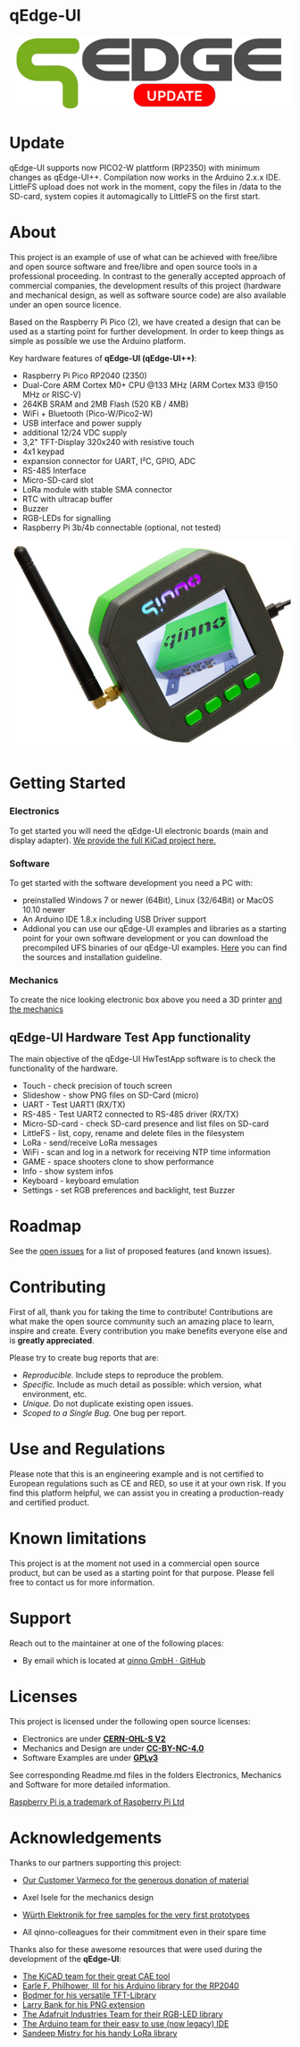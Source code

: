 # qEdge-UI

![Preview](Images/qEdgeUpdate.png)
# Update
qEdge-UI supports now PICO2-W plattform (RP2350) with minimum changes as qEdge-UI++. Compilation now works in the Arduino 2.x.x IDE. LittleFS upload does not work in the moment, copy the files in /data to the SD-card, system copies it automagically to LittleFS on the first start. 

# About

This project is an example of use of what can be achieved with free/libre and open source software and free/libre and open source tools in a professional proceeding. 
In contrast to the generally accepted approach of commercial companies, the development results of this project (hardware and mechanical design, as well as software source code) are also available under an open source licence.

Based on the Raspberry Pi Pico (2), we have created a design that can be used as a starting point for further development. In order to keep things as simple as possible we use the Arduino platform.

Key hardware features of **qEdge-UI (qEdge-UI++)**:

- Raspberry Pi Pico RP2040 (2350)
- Dual-Core ARM Cortex M0+ CPU @133 MHz (ARM Cortex M33 @150 MHz or RISC-V)
- 264KB SRAM and 2MB Flash (520 KB / 4MB)
- WiFi + Bluetooth (Pico-W/Pico2-W)
- USB interface and power supply
- additional 12/24 VDC supply
- 3,2" TFT-Display 320x240 with resistive touch
- 4x1 keypad
- expansion connector for UART, I²C, GPIO, ADC
- RS-485 Interface
- Micro-SD-card slot
- LoRa module with stable SMA connector
- RTC with ultracap buffer
- Buzzer
- RGB-LEDs for signalling
- Raspberry Pi 3b/4b connectable (optional, not tested)

![Preview](Images/qEdge-UI-2_800.png)

# Getting Started

### Electronics

To get started you will need the qEdge-UI electronic boards (main and display adapter). [We provide the full KiCad project here.](Electronics)

### Software

To get started with the software development you need a PC with:

* preinstalled Windows 7 or newer (64Bit), Linux (32/64Bit) or MacOS 10.10 newer
* An Arduino IDE 1.8.x including USB Driver support
* Addional you can use our qEdge-UI examples and libraries as a starting point for your own software development or you can download the precompiled UFS binaries of our qEdge-UI examples. [Here](Software) you can find the sources and installation guideline.


### Mechanics

To create the nice looking electronic box above you need a 3D printer [and the mechanics](Mechanics)

## qEdge-UI Hardware Test App functionality

The main objective of the qEdge-UI HwTestApp software is to check the functionality of the hardware.

* Touch - check precision of touch screen
* Slideshow - show PNG files on SD-Card (micro)
* UART - Test UART1 (RX/TX)
* RS-485 - Test UART2 connected to RS-485 driver (RX/TX)
* Micro-SD-card - check SD-card presence and list files on SD-card
* LittleFS - list, copy, rename and delete files in the filesystem
* LoRa - send/receive LoRa messages
* WiFi - scan and log in a network for receiving NTP time information
* GAME - space shooters clone to show performance
* Info - show system infos
* Keyboard - keyboard emulation
* Settings - set RGB preferences and backlight, test Buzzer

# Roadmap

See the [open issues](https://github.com/qinno/qEdge-UI/issues) for a list of proposed features (and known issues).

# Contributing

First of all, thank you for taking the time to contribute! Contributions are what make the open source community such an amazing place to learn, inspire and create. Every contribution you make benefits everyone else and is **greatly appreciated**.

Please try to create bug reports that are:

- _Reproducible._ Include steps to reproduce the problem.
- _Specific._ Include as much detail as possible: which version, what environment, etc.
- _Unique._ Do not duplicate existing open issues.
- _Scoped to a Single Bug._ One bug per report.

# Use and Regulations

Please note that this is an engineering example and is not certified to European regulations such as CE and RED, so use it at your own risk. If you find this platform helpful, we can assist you in creating a production-ready and certified product.

# Known limitations

This project is at the moment not used in a commercial open source product, but can be used as a starting point for that purpose. Please fell free to contact us for more information.

# Support

Reach out to the maintainer at one of the following places:

- By email which is located at [qinno GmbH · GitHub](https://github.com/qinno)

# Licenses

This project is licensed under the following open source licenses:
* Electronics are under [**CERN-OHL-S V2**](https://ohwr.org/cern_ohl_s_v2.txt)
* Mechanics and Design are under [**CC-BY-NC-4.0**](https://creativecommons.org/licenses/by-nc/4.0/legalcode)
* Software Examples are under [**GPLv3**](https://www.gnu.org/licenses/gpl-3.0.en.html)
   
See corresponding Readme.md files in the folders Electronics, Mechanics and Software for more detailed information.

[Raspberry Pi is a trademark of Raspberry Pi Ltd](http://www.raspberrypi.com/)

# Acknowledgements

Thanks to our partners supporting this project:

* [Our Customer Varmeco for the generous donation of material](https://varmeco.de)

* Axel Isele for the mechanics design

* [Würth Elektronik for free samples for the very first prototypes](https://www.we-online.com/de)

* All qinno-colleagues for their commitment even in their spare time

Thanks also for these awesome resources that were used during the development of the **qEdge-UI**:

* [The KiCAD team for their great CAE tool](https://www.kicad.org/)
* [Earle F. Philhower, III for his Arduino library for the RP2040](https://github.com/earlephilhower/arduino-pico)
* [Bodmer for his versatile TFT-Library](https://github.com/Bodmer/TFT_eSPI)
* [Larry Bank for his PNG extension](https://github.com/bitbank2/PNGdec)
* [The Adafruit Industries Team for their RGB-LED library](https://github.com/adafruit/Adafruit_NeoPixel)
* [The Arduino team for their easy to use (now legacy) IDE](https://www.arduino.cc/en/software)
* [Sandeep Mistry for his handy LoRa library](https://github.com/sandeepmistry/arduino-LoRa)

